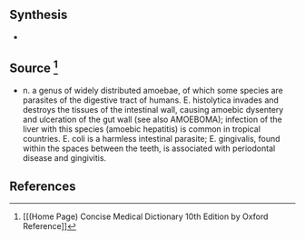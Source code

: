## Synthesis
- 
## Source [^1]
- n. a genus of widely distributed amoebae, of which some species are parasites of the digestive tract of humans. E. histolytica invades and destroys the tissues of the intestinal wall, causing amoebic dysentery and ulceration of the gut wall (see also AMOEBOMA); infection of the liver with this species (amoebic hepatitis) is common in tropical countries. E. coli is a harmless intestinal parasite; E. gingivalis, found within the spaces between the teeth, is associated with periodontal disease and gingivitis.
## References

[^1]: [[(Home Page) Concise Medical Dictionary 10th Edition by Oxford Reference]]